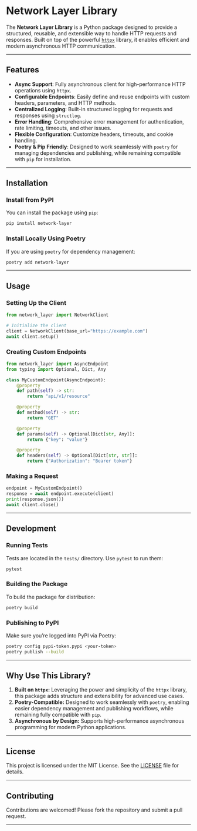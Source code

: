 # Network Layer Library

The **Network Layer Library** is a Python package designed to provide a structured, reusable, and extensible way to handle HTTP requests and responses. Built on top of the powerful [`httpx`](https://www.python-httpx.org/) library, it enables efficient and modern asynchronous HTTP communication.

---

## Features

- **Async Support**: Fully asynchronous client for high-performance HTTP operations using `httpx`.
- **Configurable Endpoints**: Easily define and reuse endpoints with custom headers, parameters, and HTTP methods.
- **Centralized Logging**: Built-in structured logging for requests and responses using `structlog`.
- **Error Handling**: Comprehensive error management for authentication, rate limiting, timeouts, and other issues.
- **Flexible Configuration**: Customize headers, timeouts, and cookie handling.
- **Poetry & Pip Friendly**: Designed to work seamlessly with `poetry` for managing dependencies and publishing, while remaining compatible with `pip` for installation.

---

## Installation

### Install from PyPI
You can install the package using `pip`:

```bash
pip install network-layer
```

### Install Locally Using Poetry
If you are using `poetry` for dependency management:

```bash
poetry add network-layer
```

---

## Usage

### Setting Up the Client
```python
from network_layer import NetworkClient

# Initialize the client
client = NetworkClient(base_url="https://example.com")
await client.setup()
```

### Creating Custom Endpoints
```python
from network_layer import AsyncEndpoint
from typing import Optional, Dict, Any

class MyCustomEndpoint(AsyncEndpoint):
    @property
    def path(self) -> str:
        return "api/v1/resource"

    @property
    def method(self) -> str:
        return "GET"

    @property
    def params(self) -> Optional[Dict[str, Any]]:
        return {"key": "value"}

    @property
    def headers(self) -> Optional[Dict[str, str]]:
        return {"Authorization": "Bearer token"}
```

### Making a Request
```python
endpoint = MyCustomEndpoint()
response = await endpoint.execute(client)
print(response.json())
await client.close()
```

---

## Development

### Running Tests
Tests are located in the `tests/` directory. Use `pytest` to run them:

```bash
pytest
```

### Building the Package
To build the package for distribution:

```bash
poetry build
```

### Publishing to PyPI
Make sure you’re logged into PyPI via Poetry:

```bash
poetry config pypi-token.pypi <your-token>
poetry publish --build
```

---

## Why Use This Library?

1. **Built on `httpx`:** Leveraging the power and simplicity of the `httpx` library, this package adds structure and extensibility for advanced use cases.
2. **Poetry-Compatible:** Designed to work seamlessly with `poetry`, enabling easier dependency management and publishing workflows, while remaining fully compatible with `pip`.
3. **Asynchronous by Design:** Supports high-performance asynchronous programming for modern Python applications.

---
## License

This project is licensed under the MIT License. See the [LICENSE](./LICENSE) file for details.

---

## Contributing

Contributions are welcomed! Please fork the repository and submit a pull request.

---